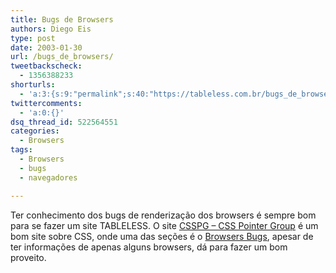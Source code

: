 ```yaml
---
title: Bugs de Browsers
authors: Diego Eis
type: post
date: 2003-01-30
url: /bugs_de_browsers/
tweetbackscheck:
  - 1356388233
shorturls:
  - 'a:3:{s:9:"permalink";s:40:"https://tableless.com.br/bugs_de_browsers";s:7:"tinyurl";s:26:"https://tinyurl.com/3rbp4jk";s:4:"isgd";s:19:"https://is.gd/oi82Ib";}'
twittercomments:
  - 'a:0:{}'
dsq_thread_id: 522564551
categories:
  - Browsers
tags:
  - Browsers
  - bugs
  - navegadores

---
```

Ter conhecimento dos bugs de renderização dos browsers é sempre bom para se fazer um site TABLELESS. O site [CSSPG &#8211; CSS Pointer Group][1] é um bom site sobre CSS, onde uma das seções é o [Browsers Bugs][2], apesar de ter informações de apenas alguns browsers, dá para fazer um bom proveito.

 [1]: https://css.nu/pointers/point-tip.html
 [2]: https://css.nu/pointers/bugs.html